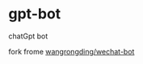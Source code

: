 # gpt-bot
chatGpt bot

fork frome [wangrongding/wechat-bot](https://github.com/wangrongding/wechat-bot)
